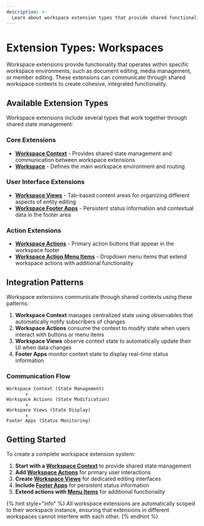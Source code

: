 ```yaml
---
description: >-
  Learn about workspace extension types that provide shared functionality and communication within workspace environments.
---
```


# Extension Types: Workspaces

Workspace extensions provide functionality that operates within specific workspace environments, such as document editing, media management, or member editing. These extensions can communicate through shared workspace contexts to create cohesive, integrated functionality.

## Available Extension Types

Workspace extensions include several types that work together through shared state management:

### Core Extensions
- **[Workspace Context](workspace-context.md)** - Provides shared state management and communication between workspace extensions
- **[Workspace](workspace.md)** - Defines the main workspace environment and routing

### User Interface Extensions  
- **[Workspace Views](workspace-views.md)** - Tab-based content areas for organizing different aspects of entity editing
- **[Workspace Footer Apps](workspace-footer-apps.md)** - Persistent status information and contextual data in the footer area

### Action Extensions
- **[Workspace Actions](workspace-editor-actions.md)** - Primary action buttons that appear in the workspace footer
- **[Workspace Action Menu Items](workspace-action-menu-items.md)** - Dropdown menu items that extend workspace actions with additional functionality

## Integration Patterns

Workspace extensions communicate through shared contexts using these patterns:

1. **Workspace Context** manages centralized state using observables that automatically notify subscribers of changes
2. **Workspace Actions** consume the context to modify state when users interact with buttons or menu items
3. **Workspace Views** observe context state to automatically update their UI when data changes  
4. **Footer Apps** monitor context state to display real-time status information

### Communication Flow

```
Workspace Context (State Management)
       ↕️
Workspace Actions (State Modification) 
       ↕️
Workspace Views (State Display)
       ↕️  
Footer Apps (Status Monitoring)
```

## Getting Started

To create a complete workspace extension system:

1. **Start with a [Workspace Context](workspace-context.md)** to provide shared state management
2. **Add [Workspace Actions](workspace-editor-actions.md)** for primary user interactions
3. **Create [Workspace Views](workspace-views.md)** for dedicated editing interfaces
4. **Include [Footer Apps](workspace-footer-apps.md)** for persistent status information
5. **Extend actions with [Menu Items](workspace-action-menu-items.md)** for additional functionality

{% hint style="info" %}
All workspace extensions are automatically scoped to their workspace instance, ensuring that extensions in different workspaces cannot interfere with each other.
{% endhint %}

